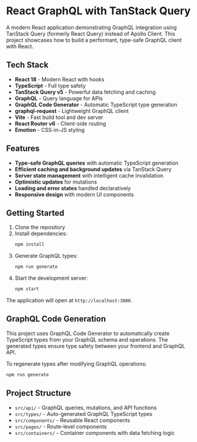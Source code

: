 # React GraphQL with TanStack Query

A modern React application demonstrating GraphQL integration using TanStack Query (formerly React Query) instead of Apollo Client. This project showcases how to build a performant, type-safe GraphQL client with React.

## Tech Stack

- **React 18** - Modern React with hooks
- **TypeScript** - Full type safety
- **TanStack Query v5** - Powerful data fetching and caching
- **GraphQL** - Query language for APIs
- **GraphQL Code Generator** - Automatic TypeScript type generation
- **graphql-request** - Lightweight GraphQL client
- **Vite** - Fast build tool and dev server
- **React Router v6** - Client-side routing
- **Emotion** - CSS-in-JS styling

## Features

- **Type-safe GraphQL queries** with automatic TypeScript generation
- **Efficient caching and background updates** via TanStack Query
- **Server state management** with intelligent cache invalidation
- **Optimistic updates** for mutations
- **Loading and error states** handled declaratively
- **Responsive design** with modern UI components

## Getting Started

1. Clone the repository
2. Install dependencies:
   ```bash
   npm install
   ```
3. Generate GraphQL types:
   ```bash
   npm run generate
   ```
4. Start the development server:
   ```bash
   npm start
   ```

The application will open at `http://localhost:3000`.

## GraphQL Code Generation

This project uses GraphQL Code Generator to automatically create TypeScript types from your GraphQL schema and operations. The generated types ensure type safety between your frontend and GraphQL API.

To regenerate types after modifying GraphQL operations:

```bash
npm run generate
```

## Project Structure

- `src/api/` - GraphQL queries, mutations, and API functions
- `src/types/` - Auto-generated GraphQL TypeScript types
- `src/components/` - Reusable React components
- `src/pages/` - Route-level components
- `src/containers/` - Container components with data fetching logic
